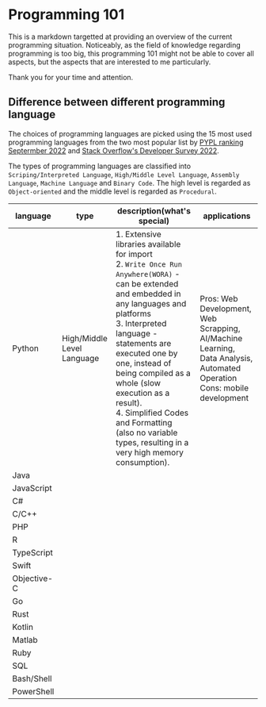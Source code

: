# Programming 101

This is a markdown targetted at providing an overview of the current programming situation. Noticeably, as the field of knowledge regarding programming is too big, this programming 101 might not be able to cover all aspects, but the aspects that are interested to me particularly.

Thank you for your time and attention.

## Difference between different programming language

The choices of programming languages are picked using the 15 most used programming languages from the two most popular list by [PYPL ranking Septermber 2022](https://pypl.github.io/PYPL.html) and [Stack Overflow's Developer Survey 2022](https://survey.stackoverflow.co/2022/#technology-most-popular-technologies).

The types of programming languages are classified into `Scriping/Interpreted Language`, `High/Middle Level Language`, `Assembly Language`, `Machine Language` and `Binary Code`. The high level is regarded as `Object-oriented` and the middle level is regarded as `Procedural`.

|language|type|description(what's special)| applications|
|---|---|---|---|
|Python|High/Middle Level Language|1. Extensive libraries available for import<br>2. `Write Once Run Anywhere(WORA)` - can be extended and embedded in any languages and platforms<br>3. Interpreted language - statements are executed one by one, instead of being compiled as a whole (slow execution as a result).<br>4. Simplified Codes and Formatting (also no variable types, resulting in a very high memory consumption).|Pros: Web Development, Web Scrapping, AI/Machine Learning, Data Analysis, Automated Operation<br>Cons: mobile development|
|Java|
|JavaScript
|C#
|C/C++
|PHP
|R
|TypeScript
|Swift
|Objective-C
|Go
|Rust
|Kotlin
|Matlab
|Ruby
|SQL
|Bash/Shell
|PowerShell
